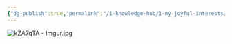 ```yaml
---
{"dg-publish":true,"permalink":"/1-knowledge-hub/1-my-joyful-interests/film-making/technical-help/understanding-histogram/","noteIcon":""}
---
```




![kZA7qTA - Imgur.jpg](/img/user/Obsidian%20Functional%20Stuff/z-All%20pdfs,%20Images%20&%20Small%20Excalidraws/kZA7qTA%20-%20Imgur.jpg)